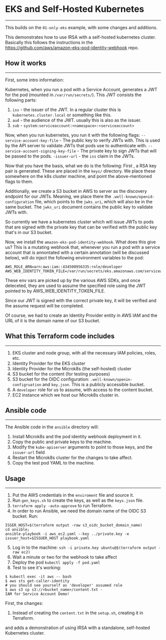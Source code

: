 # EKS and Self-Hosted Kubernetes
---

This builds on the `01-only-eks` example, with some changes and additions.

This demonstrates how to use IRSA with a self-hosted kubernetes cluster. 
Basically this follows the instructions in the https://github.com/aws/amazon-eks-pod-identity-webhook repo.

## How it works
---

First, some intro information:

Kubernetes, when you run a pod with a Service Account, generates a JWT 
for the pod (mounted in `/var/run/secrets/`). This JWT consists the following parts:
1. `iss` - the issuer of the JWT. In  a regular cluster this is `kubernetes.cluster.local` or something like this.
2. `aud` - the audience of the JWT. usually this is also as the issuer.
3. `sub` - `system:serviceaccount:<namespace>:<serviceaccount>`

Now, when you run kubernetes, you run it with the following flags:
`--service-account-key-file` - The public key to verify JWTs with. This is used by the API server
to validate JWTs that pods use to authenticate with.
`--service-account-signing-key-file` - The private key to sign JWTs that will be passed to the pods.
`-issuer-url` - the `iss` claim in the JWTs.

Now that you have the basis, what we do is the following: First , a RSA key pair is generated. These are placed in the `keys/` directory.
We place these somewhere on the k8s cluster machine, and point the above-mentioned flags to them.

Additionally, we create a S3 bucket in AWS to server as the discovery endpoint for our JWTs. Meaning, we place
there the `.well-known/openid-configuration` file, which points to the `jwks_uri`, which will also be in the same bucket.
The `jwks_uri` document contains the public key to validate JWTs with.

So currently we have a kubernetes cluster which will issue JWTs to pods that are signed 
with the private key that can be verified with the public key that's in our S3 bucket.

Now, we install the `amazon-eks-pod-identity-webhook`. What does this give us? This is a mutating webhook
that, whenever you run a pod with a service account that is annontated with a certain annotation (will be discussed below), 
will do inject the following environment variables to the pod:
```
AWS_ROLE_ARN=arn:aws:iam::434500956335:role/developer
AWS_WEB_IDENTITY_TOKEN_FILE=/var/run/secrets/eks.amazonaws.com/serviceaccount/token
```

These env vars are picked up by the various AWS SDKs, and once deteceted, they are used to 
assume the specified role using the JWT pointed to by AWS_WEB_IDENTITY_TOKEN_FILE.

Since our JWT is signed with the correct private key, it will be verified and the assume request
will be completed.

Of course, we had to create an Identity Provider entity in AWS IAM and the URL of it
is the domain name of our S3 bucket.


## What this Terraform code includes
---

1. EKS cluster and node group, with all the necessary IAM policies, roles, etc.
2. Identity Provider for the EKS cluster
3. Identity Provider for the Microk8s (the self-hosted) cluster
4. S3 bucket for the content (for testing purposes)
5. S3 bucket for the OIDC configuration: `.well-known/openin-configruation` and `key.json`. This is a publicly accessible bucket.
6. A `developer` role for us to assume, with access to the content bucket.
7. EC2 instance which we host our Microk8s cluster in.

## Ansible code
--- 
The Ansible code in the `ansible` directory will:
1. Install Microk8s and the pod identity webhook deployment in it. 
2. Copy the public and private keys to the machine.
3. Modify the `kube-apiserver` arguments to point to those keys, and the `issuer-url` field
4. Restart the Microk8s cluster for the changes to take affect.
5. Copy the test pod YAML to the machine.


## Usage
---
1. Put the AWS credentials in the `enviroment` file and source it.
2. Run `gen_keys.sh` to create the keys, as well as the `keys.json` file.
3. `terraform apply -auto-approve` to run Terraform.
4. In order to run Ansible, we need the domain name of the OIDC S3 bucket. Run: 
```
ISSER_HOST=$(terraform output -raw s3_oidc_bucket_domain_name)
cd ansible;
ansible-playbook -i aws_ec2.yaml --key ../private.key -e issuer_host=$ISSUER_HOST playbook.yaml
```

5. Log in to the machine: `ssh -i private.key ubuntu@$(terraform output -raw ec2)`
6. Wait a minute or two for the webhook to take affect
7. Deploy the pod `kubectl apply -f pod.yaml`
8. Test to see it's working:
```
$ kubectl exec -it aws -- bash
$ aws sts get-caller-identity
# you should see yourself as 'developer' assumed role
$ aws s3 cp s3://<bucket_name>/content.txt -
IAM for Service Account Demo!
```


First, the changes:
1. Instead of creating the `content.txt` in the `setup.sh`, creating it in Terraform.


and adds a demonstration of using IRSA 
with a standalone, self-hosted Kubernetes cluster.


